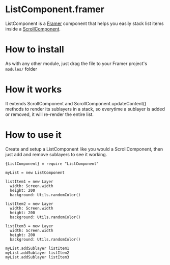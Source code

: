 # ListComponent.framer
ListComponent is a [Framer](http://github.com/koenbok/Framer) component that helps you easily stack list items inside a [ScrollComponent](http://framerjs.com/docs/#scroll.scrollcomponent).

# How to install
As with any other module, just drag the file to your Framer project's ```modules/``` folder

# How it works
It extends ScrollComponent and ScrollComponent.updateContent() methods to render its sublayers in a stack, so everytime a sublayer is added or removed, it will re-render the entire list.

# How to use it
Create and setup a ListComponent like you would a ScrollComponent, then just add and remove sublayers to see it working.

```
{ListComponent} = require "ListComponent"

myList = new ListComponent

listItem1 = new Layer
  width: Screen.width
  height: 200
  background: Utils.randomColor()

listItem2 = new Layer
  width: Screen.width
  height: 200
  background: Utils.randomColor()

listItem3 = new Layer
  width: Screen.width
  height: 200
  background: Utils.randomColor()
  
myList.addSublayer listItem1
myList.addSublayer listItem2
myList.addSublayer listItem3
```
